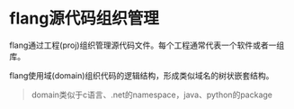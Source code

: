 # flang源代码组织管理

flang通过工程(proj)组织管理源代码文件。每个工程通常代表一个软件或者一组库。

flang使用域(domain)组织代码的逻辑结构，形成类似域名的树状嵌套结构。

> domain类似于c语言、.net的namespace，java、python的package

